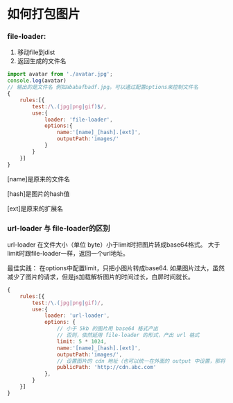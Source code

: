 # 如何打包图片

### file-loader:
1. 移动file到dist
2. 返回生成的文件名
```js
import avatar from './avatar.jpg';
console.log(avatar)
// 输出的是文件名 例如ababafbadf.jpg。可以通过配置options来控制文件名
{
	rules:[{
		test:/\.(jpg|png|gif)$/,
		use:{
			loader: 'file-loader',
			options:{
				name:'[name]_[hash].[ext]',
				outputPath:'images/'
			}
		}
	}]
}
```
[name]是原来的文件名

[hash]是图片的hash值

[ext]是原来的扩展名


### url-loader 与 file-loader的区别

url-loader 在文件大小（单位 byte）小于limit时把图片转成base64格式。
大于limit时跟file-loader一样，返回一个url地址。
   
最佳实践：
在options中配置limit，只把小图片转成base64.
如果图片过大，虽然减少了图片的请求，但是js加载解析图片的时间过长，白屏时间就长。
```js
{
	rules:[{
		test:/\.(jpg|png|gif)/,
		use:{
			loader: 'url-loader',
			options: {
				// 小于 5kb 的图片用 base64 格式产出
				// 否则，依然延用 file-loader 的形式，产出 url 格式
				limit: 5 * 1024,
				name:'[name]_[hash].[ext]',
				outputPath:'images/',
				// 设置图片的 cdn 地址（也可以统一在外面的 output 中设置，那将作用于所有静态资源）
				publicPath: 'http://cdn.abc.com'
			},
		}
	}]
}
```


